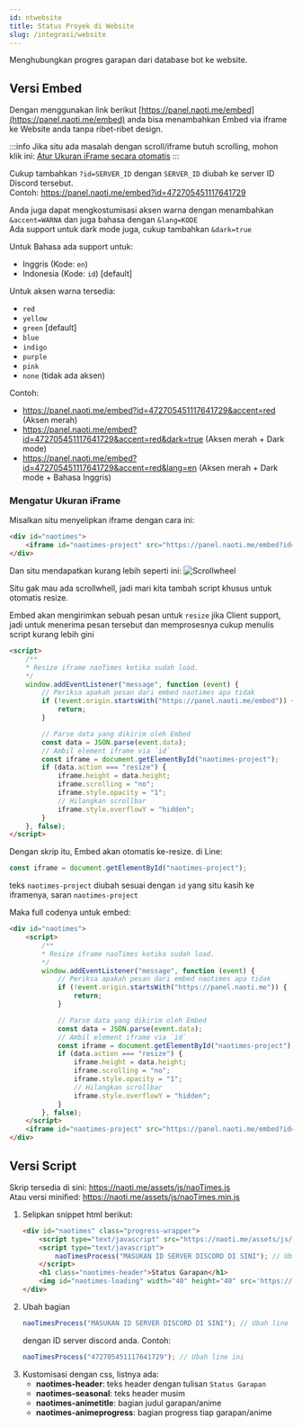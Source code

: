 ```yaml
---
id: ntwebsite
title: Status Proyek di Website
slug: /integrasi/website
---
```


Menghubungkan progres garapan dari database bot ke website.

## Versi Embed
Dengan menggunakan link berikut [https://panel.naoti.me/embed](https://panel.naoti.me/embed) anda bisa menambahkan Embed via iframe ke Website anda tanpa ribet-ribet design.

:::info
Jika situ ada masalah dengan scroll/iframe butuh scrolling, mohon klik ini: [Atur Ukuran iFrame secara otomatis](#mengatur-ukuran-iframe)
:::

Cukup tambahkan `?id=SERVER_ID` dengan `SERVER_ID` diubah ke server ID Discord tersebut.<br />
Contoh: https://panel.naoti.me/embed?id=472705451117641729

Anda juga dapat mengkostumisasi aksen warna dengan menambahkan `&accent=WARNA` dan juga bahasa dengan `&lang=KODE`<br />
Ada support untuk dark mode juga, cukup tambahkan `&dark=true`

Untuk Bahasa ada support untuk:
- Inggris (Kode: `en`)
- Indonesia (Kode: `id`) [default]

Untuk aksen warna tersedia:
- `red`
- `yellow`
- `green` [default]
- `blue`
- `indigo`
- `purple`
- `pink`
- `none` (tidak ada aksen)

Contoh:
- https://panel.naoti.me/embed?id=472705451117641729&accent=red (Aksen merah)
- https://panel.naoti.me/embed?id=472705451117641729&accent=red&dark=true (Aksen merah + Dark mode)
- https://panel.naoti.me/embed?id=472705451117641729&accent=red&lang=en (Aksen merah + Dark mode + Bahasa Inggris)

### Mengatur Ukuran iFrame
Misalkan situ menyelipkan iframe dengan cara ini:
```html
<div id="naotimes">
    <iframe id="naotimes-project" src="https://panel.naoti.me/embed?id=472705451117641729">
</div>
```

Dan situ mendapatkan kurang lebih seperti ini:
![Scrollwheel](https://p.ihateani.me/ofljljgm.png)

Situ gak mau ada scrollwhell, jadi mari kita tambah script khusus untuk otomatis resize.

Embed akan mengirimkan sebuah pesan untuk `resize` jika Client support, jadi untuk menerima pesan tersebut dan memprosesnya cukup menulis script kurang lebih gini
```html
<script>
    /**
    * Resize iframe naoTimes ketika sudah load.
    */
    window.addEventListener("message", function (event) {
        // Periksa apakah pesan dari embed naotimes apa tidak
        if (!event.origin.startsWith("https://panel.naoti.me/embed")) {
            return;
        }

        // Parse data yang dikirim oleh Embed
        const data = JSON.parse(event.data);
        // Ambil element iframe via `id`
        const iframe = document.getElementById("naotimes-project");
        if (data.action === "resize") {
            iframe.height = data.height;
            iframe.scrolling = "no";
            iframe.style.opacity = "1";
            // Hilangkan scrollbar
            iframe.style.overflowY = "hidden";
        }
    }, false);
</script>
```

Dengan skrip itu, Embed akan otomatis ke-resize.
di Line:
```js
const iframe = document.getElementById("naotimes-project");
```
teks `naotimes-project` diubah sesuai dengan `id` yang situ kasih ke iframenya, saran `naotimes-project`

Maka full codenya untuk embed:
```html
<div id="naotimes">
    <script>
        /**
        * Resize iframe naoTimes ketika sudah load.
        */
        window.addEventListener("message", function (event) {
            // Periksa apakah pesan dari embed naotimes apa tidak
            if (!event.origin.startsWith("https://panel.naoti.me")) {
                return;
            }

            // Parse data yang dikirim oleh Embed
            const data = JSON.parse(event.data);
            // Ambil element iframe via `id`
            const iframe = document.getElementById("naotimes-project");
            if (data.action === "resize") {
                iframe.height = data.height;
                iframe.scrolling = "no";
                iframe.style.opacity = "1";
                // Hilangkan scrollbar
                iframe.style.overflowY = "hidden";
            }
        }, false);
    </script>
    <iframe id="naotimes-project" src="https://panel.naoti.me/embed?id=472705451117641729">
</div>
```

## Versi Script

Skrip tersedia di sini: https://naoti.me/assets/js/naoTimes.js <br />
Atau versi minified: https://naoti.me/assets/js/naoTimes.min.js

1. Selipkan snippet html berikut:
    ```html
    <div id="naotimes" class="progress-wrapper">
        <script type="text/javascript" src="https://naoti.me/assets/js/naoTimes.js"></script>
        <script type="text/javascript">
            naoTimesProcess("MASUKAN ID SERVER DISCORD DI SINI"); // Ubah line ini
        </script>
        <h1 class="naotimes-header">Status Garapan</h1>
        <img id="naotimes-loading" width="40" height="40" src='https://puu.sh/DiJzU/6af20efe7e.gif'>
    </div>
    ```
2. Ubah bagian
    ```js
    naoTimesProcess("MASUKAN ID SERVER DISCORD DI SINI"); // Ubah line ini
    ```
    dengan ID server discord anda. Contoh:
    ```js
    naoTimesProcess("472705451117641729"); // Ubah line ini
    ```
3. Kustomisasi dengan css, listnya ada:
    - **naotimes-header**: teks header dengan tulisan `Status Garapan`
    - **naotimes-seasonal**: teks header musim
    - **naotimes-animetitle**: bagian judul garapan/anime
    - **naotimes-animeprogress**: bagian progress tiap garapan/anime